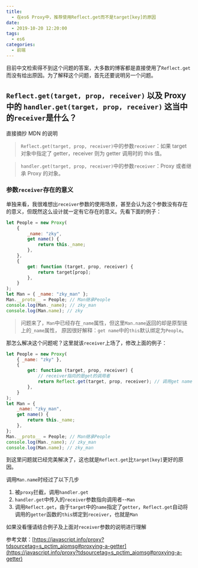 ```yaml
---
title:
  - 在es6 Proxy中，推荐使用Reflect.get而不是target[key]的原因
date:
  - 2019-10-20 12:20:00
tags:
  - es6
categories:
  - 前端
---
```


目前中文检索得不到这个问题的答案，大多数的博客都是直接使用了`Reflect.get`而没有给出原因。为了解释这个问题，首先还要说明另一个问题。

## `Reflect.get(target, prop, receiver)` 以及 Proxy 中的 `handler.get(target, prop, receiver)` 这当中的`receiver`是什么？

直接摘抄 MDN 的说明

> `Reflect.get(target, prop, receiver)`中的参数`receiver`：如果 target 对象中指定了 getter，receiver 则为 getter 调用时的 this 值。

> `handler.get(target, prop, receiver)`中的参数`receiver`：Proxy 或者继承 Proxy 的对象。

### 参数`receiver`存在的意义

单独来看，我很难想出`receiver`参数的使用场景，甚至会认为这个参数没有存在的意义，但既然这么设计就一定有它存在的意义。先看下面的例子：

```javascript
let People = new Proxy(
	{
		_name: "zky",
		get name() {
			return this._name;
		},
	},
	{
		get: function (target, prop, receiver) {
			return target[prop];
		},
	}
);
let Man = { _name: "zky_man" };
Man.__proto__ = People; // Man继承People
console.log(Man._name); // zky_man
console.log(Man.name); // zky
```

> 问题来了，`Man`中已经存在`_name`属性，但这里`Man.name`返回的却是原型链上的`_name`属性，
> 原因很好解释：`get name`中的`this`默认绑定为`People`。

那怎么解决这个问题呢？这里就该`receiver`上场了，修改上面的例子：

```javascript
let People = new Proxy(
	{ _name: "zky" },
	{
		get: function (target, prop, receiver) {
			// receiver指向的是get的调用者
			return Reflect.get(target, prop, receiver); // 调用get name函数时，this被绑定到receiver
		},
	}
);
let Man = {
	_name: "zky_man",
	get name() {
		return this._name;
	},
};
Man.__proto__ = People; // Man继承People
console.log(Man._name); // zky_man
console.log(Man.name); // zky_man
```

到这里问题就已经完美解决了，这也就是`Reflect.get`比`target[key]`更好的原因。

调用`Man.name`时经过了以下几步

1. 被`proxy`拦截，调用`handler.get`
2. `handler.get`中传入的`receiver`参数指向调用者--`Man`
3. 调用`Reflect.get`，由于`target`中的`name`指定了`getter`，`Reflect.get`自动将调用的`getter`函数的`this`绑定到`receiver`，也就是`Man`

如果没看懂请结合例子及上面对`receiver`参数的说明进行理解

参考文献：[https://javascript.info/proxy?tdsourcetag=s_pctim_aiomsg#proxying-a-getter](https://javascript.info/proxy?tdsourcetag=s_pctim_aiomsg#proxying-a-getter)
